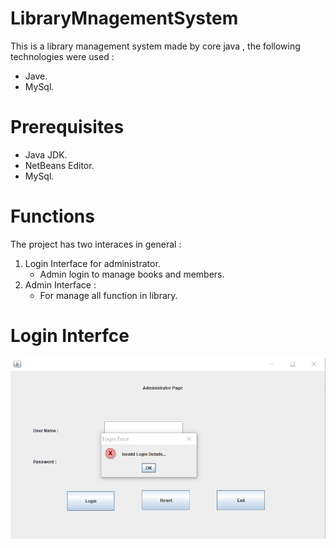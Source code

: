 # LibraryMnagementSystem
This is a library management system made by core java , the following technologies were used :
- Jave.
- MySql.
# Prerequisites
- Java JDK.
- NetBeans Editor.
- MySql.

# Functions
The project has two interaces in general : 
1. Login Interface for administrator.
   - Admin login to manage books and members.
2. Admin Interface : 
   - For manage all function in library.
  
  # Login Interfce
  ![alt text](Screenshot/1.png)
